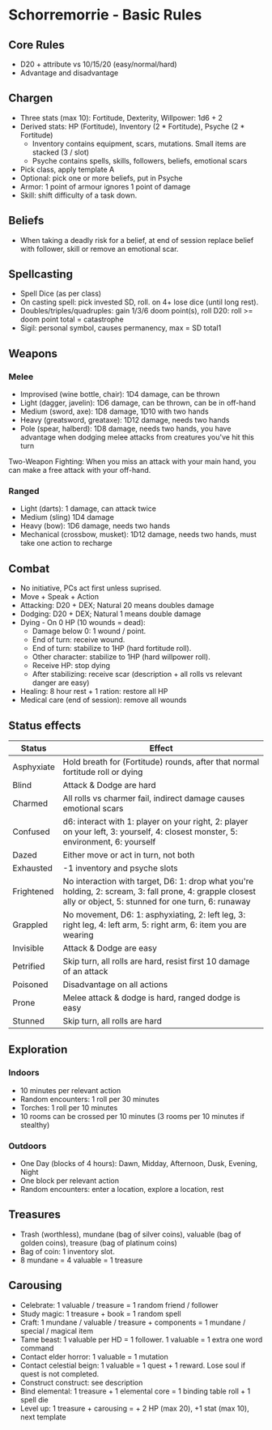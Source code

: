 # Schorremorrie - Basic Rules

## Core Rules

- D20 + attribute vs 10/15/20 (easy/normal/hard)
- Advantage and disadvantage

## Chargen

- Three stats (max 10): Fortitude, Dexterity, Willpower: 1d6 + 2
- Derived stats: HP (Fortitude), Inventory (2 * Fortitude), Psyche (2 * Fortitude)
    - Inventory contains equipment, scars, mutations. Small items are stacked (3 / slot)
    - Psyche contains spells, skills, followers, beliefs, emotional scars
- Pick class, apply template A
- Optional: pick one or more beliefs, put in Psyche
- Armor: 1 point of armour ignores 1 point of damage
- Skill: shift difficulty of a task down.

## Beliefs

- When taking a deadly risk for a belief, at end of session replace belief with follower, skill or remove an emotional scar.

## Spellcasting

- Spell Dice (as per class)
- On casting spell: pick invested SD, roll. on 4+ lose dice (until long rest).
- Doubles/triples/quadruples: gain 1/3/6 doom point(s), roll D20: roll >= doom point total = catastrophe
- Sigil: personal symbol, causes permanency, max = SD total1

## Weapons

### Melee

- Improvised (wine bottle, chair): 1D4 damage, can be thrown
- Light (dagger, javelin): 1D6 damage, can be thrown, can be in off-hand
- Medium (sword, axe): 1D8 damage, 1D10 with two hands
- Heavy (greatsword, greataxe): 1D12 damage, needs two hands
- Pole (spear, halberd): 1D8 damage, needs two hands, you have advantage when dodging melee attacks from creatures you've hit this turn

Two-Weapon Fighting: When you miss an attack with your main hand, you can make a free attack with your off-hand. 

### Ranged

- Light (darts): 1 damage, can attack twice
- Medium (sling) 1D4 damage
- Heavy (bow): 1D6 damage, needs two hands
- Mechanical (crossbow, musket): 1D12 damage, needs two hands, must take one action to recharge

## Combat

- No initiative, PCs act first unless suprised.
- Move + Speak + Action
- Attacking: D20 + DEX; Natural 20 means doubles damage
- Dodging: D20 + DEX; Natural 1 means double damage
- Dying - On 0 HP (10 wounds = dead): 
    - Damage below 0: 1 wound / point.
    - End of turn: receive wound.
    - End of turn: stabilize to 1HP (hard fortitude roll).
    - Other character: stabilize to 1HP (hard willpower roll).
    - Receive HP: stop dying
    - After stabilizing: receive scar (description + all rolls vs relevant danger are easy)
- Healing: 8 hour rest + 1 ration: restore all HP
- Medical care (end of session): remove all wounds

## Status effects

| Status | Effect |
| --- | --- |
| Asphyxiate | Hold breath for (Fortitude) rounds, after that normal fortitude roll or dying |
| Blind | Attack & Dodge are hard |
| Charmed | All rolls vs charmer fail, indirect damage causes emotional scars | 
| Confused | d6: interact with 1: player on your right, 2: player on your left, 3: yourself, 4: closest monster, 5: environment, 6: yourself |
| Dazed | Either move or act in turn, not both |
| Exhausted | -1 inventory and psyche slots | 
| Frightened | No interaction with target, D6: 1: drop what you're holding, 2: scream, 3: fall prone, 4: grapple closest ally or object, 5: stunned for one turn, 6: runaway |
| Grappled | No movement, D6: 1: asphyxiating, 2: left leg, 3: right leg, 4: left arm, 5: right arm, 6: item you are wearing |
| Invisible | Attack & Dodge are easy | 
| Petrified | Skip turn, all rolls are hard, resist first 10 damage of an attack |
| Poisoned | Disadvantage on all actions |
| Prone | Melee attack & dodge is hard, ranged dodge is easy |
| Stunned | Skip turn, all rolls are hard |   


## Exploration

### Indoors

- 10 minutes per relevant action
- Random encounters: 1 roll per 30 minutes
- Torches: 1 roll per 10 minutes
- 10 rooms can be crossed per 10 minutes (3 rooms per 10 minutes if stealthy)

### Outdoors

- One Day (blocks of 4 hours): Dawn, Midday, Afternoon, Dusk, Evening, Night
- One block per relevant action
- Random encounters: enter a location, explore a location, rest

## Treasures

- Trash (worthless), mundane (bag of silver coins), valuable (bag of golden coins), treasure (bag of platinum coins)
- Bag of coin: 1 inventory slot. 
- 8 mundane = 4 valuable = 1 treasure

## Carousing

- Celebrate: 1 valuable / treasure = 1 random friend / follower
- Study magic: 1 treasure + book = 1 random spell
- Craft: 1 mundane / valuable / treasure + components = 1 mundane / special / magical item
- Tame beast: 1 valuable per HD = 1 follower. 1 valuable = 1 extra one word command
- Contact elder horror: 1 valuable = 1 mutation
- Contact celestial beign: 1 valuable = 1 quest + 1 reward. Lose soul if quest is not completed.
- Construct construct: see description
- Bind elemental: 1 treasure + 1 elemental core = 1 binding table roll + 1 spell die
- Level up: 1 treasure + carousing = + 2 HP (max 20), +1 stat (max 10), next template